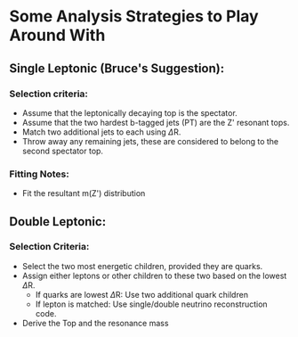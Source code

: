 # Some Analysis Strategies to Play Around With
## Single Leptonic (Bruce's Suggestion):
### Selection criteria:
- Assume that the leptonically decaying top is the spectator.
- Assume that the two hardest b-tagged jets (PT) are the Z' resonant tops.
- Match two additional jets to each using $\Delta$R.
- Throw away any remaining jets, these are considered to belong to the second spectator top.

### Fitting Notes:
- Fit the resultant m(Z') distribution


## Double Leptonic:
### Selection Criteria:
- Select the two most energetic children, provided they are quarks.
- Assign either leptons or other children to these two based on the lowest $\Delta$R. 
    - If quarks are lowest $\Delta$R: Use two additional quark children 
    - If lepton is matched: Use single/double neutrino reconstruction code.
- Derive the Top and the resonance mass
